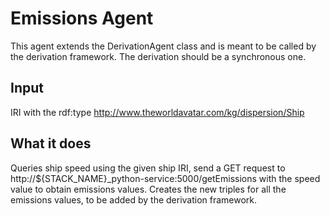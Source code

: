 # Emissions Agent
This agent extends the DerivationAgent class and is meant to be called by the derivation framework. The derivation should be a synchronous one.

## Input
IRI with the rdf:type http://www.theworldavatar.com/kg/dispersion/Ship

## What it does
Queries ship speed using the given ship IRI, send a GET request to http://${STACK_NAME}_python-service:5000/getEmissions with the speed value to obtain emissions values. Creates the new triples for all the emissions values, to be added by the derivation framework.


